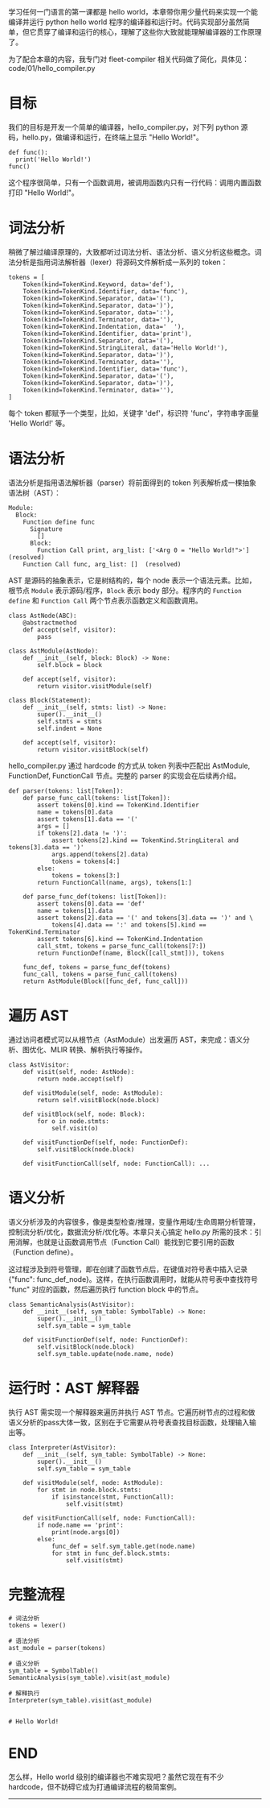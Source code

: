 学习任何一门语言的第一课都是 hello world，本章带你用少量代码来实现一个能编译并运行 python hello world 程序的编译器和运行时。代码实现部分虽然简单，但它贯穿了编译和运行的核心，理解了这些你大致就能理解编译器的工作原理了。

为了配合本章的内容，我专门对 fleet-compiler 相关代码做了简化，具体见：code/01/hello_compiler.py

# 目标

我们的目标是开发一个简单的编译器，hello_compiler.py，对下列 python 源码，hello.py，做编译和运行，在终端上显示 "Hello World!"。

```
def func():
  print('Hello World!')
func()
```

这个程序很简单，只有一个函数调用，被调用函数内只有一行代码：调用内置函数打印 "Hello World!"。

# 词法分析

稍微了解过编译原理的，大致都听过词法分析、语法分析、语义分析这些概念。词法分析是指用词法解析器（lexer）将源码文件解析成一系列的 token：

```
tokens = [
    Token(kind=TokenKind.Keyword, data='def'),
    Token(kind=TokenKind.Identifier, data='func'),
    Token(kind=TokenKind.Separator, data='('),
    Token(kind=TokenKind.Separator, data=')'),
    Token(kind=TokenKind.Separator, data=':'),
    Token(kind=TokenKind.Terminator, data=''),
    Token(kind=TokenKind.Indentation, data='  '),
    Token(kind=TokenKind.Identifier, data='print'),
    Token(kind=TokenKind.Separator, data='('),
    Token(kind=TokenKind.StringLiteral, data='Hello World!'),
    Token(kind=TokenKind.Separator, data=')'),
    Token(kind=TokenKind.Terminator, data=''),
    Token(kind=TokenKind.Identifier, data='func'),
    Token(kind=TokenKind.Separator, data='('),
    Token(kind=TokenKind.Separator, data=')'),
    Token(kind=TokenKind.Terminator, data=''),
]
```
每个 token 都赋予一个类型，比如，关键字 'def'，标识符 'func'，字符串字面量 'Hello World!' 等。

# 语法分析

语法分析是指用语法解析器（parser）将前面得到的 token 列表解析成一棵抽象语法树（AST）：

```
Module:
  Block:
    Function define func
      Signature
        []
      Block:
        Function Call print, arg_list: ['<Arg 0 = "Hello World!">']  (resolved)
    Function Call func, arg_list: []  (resolved)
```

AST 是源码的抽象表示，它是树结构的，每个 node 表示一个语法元素。比如，根节点 `Module` 表示源码/程序，`Block` 表示 body 部分。程序内的 `Function define` 和 `Function Call` 两个节点表示函数定义和函数调用。

```
class AstNode(ABC):
    @abstractmethod
    def accept(self, visitor):
        pass

class AstModule(AstNode):
    def __init__(self, block: Block) -> None:
        self.block = block

    def accept(self, visitor):
        return visitor.visitModule(self)

class Block(Statement):
    def __init__(self, stmts: list) -> None:
        super().__init__()
        self.stmts = stmts
        self.indent = None

    def accept(self, visitor):
        return visitor.visitBlock(self)
```

hello_compiler.py 通过 hardcode 的方式从 token 列表中匹配出 AstModule, FunctionDef, FunctionCall 节点。完整的 parser 的实现会在后续再介绍。

```
def parser(tokens: list[Token]):
    def parse_func_call(tokens: list[Token]):
        assert tokens[0].kind == TokenKind.Identifier
        name = tokens[0].data
        assert tokens[1].data == '('
        args = []
        if tokens[2].data != ')':
            assert tokens[2].kind == TokenKind.StringLiteral and tokens[3].data == ')'
            args.append(tokens[2].data)
            tokens = tokens[4:]
        else:
            tokens = tokens[3:]
        return FunctionCall(name, args), tokens[1:]

    def parse_func_def(tokens: list[Token]):
        assert tokens[0].data == 'def'
        name = tokens[1].data
        assert tokens[2].data == '(' and tokens[3].data == ')' and \
            tokens[4].data == ':' and tokens[5].kind == TokenKind.Terminator
        assert tokens[6].kind == TokenKind.Indentation
        call_stmt, tokens = parse_func_call(tokens[7:])
        return FunctionDef(name, Block([call_stmt])), tokens

    func_def, tokens = parse_func_def(tokens)
    func_call, tokens = parse_func_call(tokens)
    return AstModule(Block([func_def, func_call]))
```

# 遍历 AST

通过访问者模式可以从根节点（AstModule）出发遍历 AST，来完成：语义分析、图优化、MLIR 转换、解析执行等操作。

```
class AstVisitor:
    def visit(self, node: AstNode):
        return node.accept(self)

    def visitModule(self, node: AstModule):
        return self.visitBlock(node.block)

    def visitBlock(self, node: Block):
        for o in node.stmts:
            self.visit(o)

    def visitFunctionDef(self, node: FunctionDef):
        self.visitBlock(node.block)
    
    def visitFunctionCall(self, node: FunctionCall): ...
```


# 语义分析

语义分析涉及的内容很多，像是类型检查/推理，变量作用域/生命周期分析管理，控制流分析/优化，数据流分析/优化等。本章只关心搞定 hello.py 所需的技术：引用消解，也就是让函数调用节点（Function Call）能找到它要引用的函数（Function define）。


这过程涉及到符号管理，即在创建了函数节点后，在键值对符号表中插入记录 {"func": func_def_node}。这样，在执行函数调用时，就能从符号表中查找符号 "func" 对应的函数，然后遍历执行 function block 中的节点。

```
class SemanticAnalysis(AstVisitor):
    def __init__(self, sym_table: SymbolTable) -> None:
        super().__init__()
        self.sym_table = sym_table

    def visitFunctionDef(self, node: FunctionDef):
        self.visitBlock(node.block)
        self.sym_table.update(node.name, node)
```

# 运行时：AST 解释器

执行 AST 需实现一个解释器来遍历并执行 AST 节点。它遍历树节点的过程和做语义分析的pass大体一致，区别在于它需要从符号表查找目标函数，处理输入输出等。

```
class Interpreter(AstVisitor):
    def __init__(self, sym_table: SymbolTable) -> None:
        super().__init__()
        self.sym_table = sym_table
    
    def visitModule(self, node: AstModule):
        for stmt in node.block.stmts:
            if isinstance(stmt, FunctionCall):
                self.visit(stmt)

    def visitFunctionCall(self, node: FunctionCall):
        if node.name == 'print':
            print(node.args[0])
        else:
            func_def = self.sym_table.get(node.name)
            for stmt in func_def.block.stmts:
                self.visit(stmt)
```

# 完整流程

```
# 词法分析
tokens = lexer()

# 语法分析
ast_module = parser(tokens)

# 语义分析
sym_table = SymbolTable()
SemanticAnalysis(sym_table).visit(ast_module)

# 解释执行
Interpreter(sym_table).visit(ast_module)


# Hello World!
```

# END

怎么样，Hello world 级别的编译器也不难实现吧？虽然它现在有不少 hardcode，但不妨碍它成为打通编译流程的极简案例。

---
